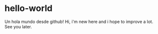 # hello-world
Un hola mundo desde github!
Hi, i'm new here and i hope to improve a lot. See you later.
